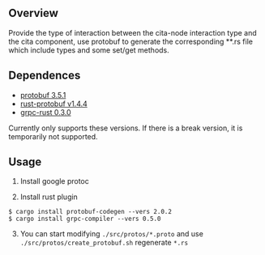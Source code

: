 ## Overview

Provide the type of interaction between the cita-node 
interaction type and the cita component, use protobuf 
to generate the corresponding **.rs file which include 
types and some set/get methods.

## Dependences

- [protobuf 3.5.1](https://github.com/google/protobuf/releases)
- [rust-protobuf v1.4.4](https://github.com/stepancheg/rust-protobuf)
- [grpc-rust 0.3.0](https://github.com/stepancheg/grpc-rust)

Currently only supports these versions. If there is a break version, 
it is temporarily not supported.

## Usage

1. Install google protoc

2. Install rust plugin

```
$ cargo install protobuf-codegen --vers 2.0.2
$ cargo install grpc-compiler --vers 0.5.0
```

3. You can start modifying `./src/protos/*.proto` 
and use `./src/protos/create_protobuf.sh` regenerate `*.rs`
